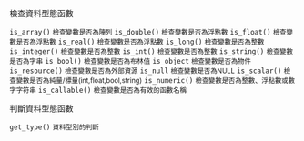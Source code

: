 檢查資料型態函數

`is_array()` <small>檢查變數是否為陣列</small>
`is_double()` <small>檢查變數是否為浮點數</small>
`is_float()` <small>檢查變數是否為浮點數</small>
`is_real()` <small>檢查變數是否為浮點數</small>
`is_long()` <small>檢查變數是否為整數</small>
`is_integer()` <small>檢查變數是否為整數</small>
`is_int()` <small>檢查變數是否為整數</small>
`is_string()` <small>檢查變數是否為字串</small>
`is_bool()` <small>檢查變數是否為布林值</small>
`is_object` <small>檢查變數是否為物件</small>
`is_resource()` <small>檢查變數是否為外部資源</small>
`is_null` <small>檢查變數是否為NULL</small>
`is_scalar()` <small>檢查變數是否為純量/標量(int,float,bool,string)</small>
`is_numeric()` <small>檢查變數是否為整數、浮點數或數字字符串</small>
`is_callable()` <small>檢查變數是否為有效的函數名稱</small>

判斷資料型態函數

`get_type()` <small>資料型別的判斷</small>
